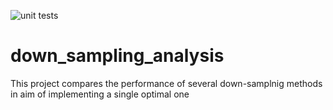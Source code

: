 ![unit tests](https://github.com/halabikeren/down_sampling_analysis/workflows/Unit%20Tests/badge.svg)

# down_sampling_analysis
This project compares the performance of several down-samplnig methods in aim of implementing a single optimal one
